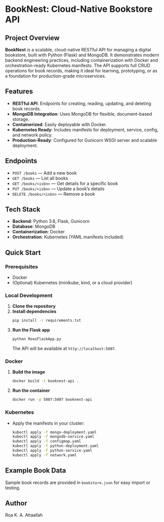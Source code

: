 # BookNest: Cloud-Native Bookstore API

## Project Overview

**BookNest** is a scalable, cloud-native RESTful API for managing a digital bookstore, built with Python (Flask) and MongoDB. It demonstrates modern backend engineering practices, including containerization with Docker and orchestration-ready Kubernetes manifests. The API supports full CRUD operations for book records, making it ideal for learning, prototyping, or as a foundation for production-grade microservices.

## Features

- **RESTful API**: Endpoints for creating, reading, updating, and deleting book records.
- **MongoDB Integration**: Uses MongoDB for flexible, document-based storage.
- **Containerized**: Easily deployable with Docker.
- **Kubernetes Ready**: Includes manifests for deployment, service, config, and network policy.
- **Production-Ready**: Configured for Gunicorn WSGI server and scalable deployment.

## Endpoints

- `POST /books` — Add a new book
- `GET /books` — List all books
- `GET /books/<isbn>` — Get details for a specific book
- `PUT /books/<isbn>` — Update a book’s details
- `DELETE /books/<isbn>` — Remove a book

## Tech Stack

- **Backend**: Python 3.8, Flask, Gunicorn
- **Database**: MongoDB
- **Containerization**: Docker
- **Orchestration**: Kubernetes (YAML manifests included)

## Quick Start

### Prerequisites

- Docker
- (Optional) Kubernetes (minikube, kind, or a cloud provider)

### Local Development

1. **Clone the repository**
2. **Install dependencies**
   ```bash
   pip install -r requirements.txt
   ```
3. **Run the Flask app**
   ```bash
   python RoasFlaskApp.py
   ```
   The API will be available at `http://localhost:5007`.

### Docker

1. **Build the image**
   ```bash
   docker build -t booknest-api .
   ```
2. **Run the container**
   ```bash
   docker run -p 5007:5007 booknest-api
   ```

### Kubernetes

- Apply the manifests in your cluster:
  ```bash
  kubectl apply -f mongo-deployment.yaml
  kubectl apply -f mongodb-service.yaml
  kubectl apply -f configmap.yaml
  kubectl apply -f python-deployment.yaml
  kubectl apply -f python-service.yaml
  kubectl apply -f network.yaml
  ```

## Example Book Data

Sample book records are provided in `bookstore.json` for easy import or testing.

## Author

Roa K. A. Attaallah 
